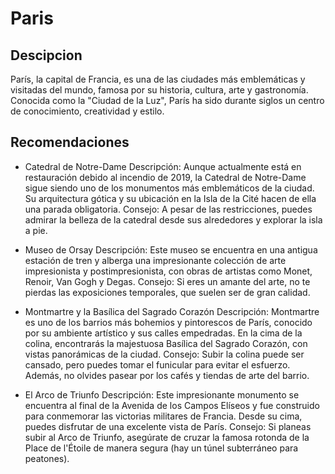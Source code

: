 # Paris

## Descipcion
París, la capital de Francia, es una de las ciudades más emblemáticas y visitadas del mundo, famosa por su historia, cultura, arte y gastronomía. Conocida como la "Ciudad de la Luz", París ha sido durante siglos un centro de conocimiento, creatividad y estilo.

## Recomendaciones
- Catedral de Notre-Dame
Descripción: Aunque actualmente está en restauración debido al incendio de 2019, la Catedral de Notre-Dame sigue siendo uno de los monumentos más emblemáticos de la ciudad. Su arquitectura gótica y su ubicación en la Isla de la Cité hacen de ella una parada obligatoria.
Consejo: A pesar de las restricciones, puedes admirar la belleza de la catedral desde sus alrededores y explorar la isla a pie.

- Museo de Orsay
Descripción: Este museo se encuentra en una antigua estación de tren y alberga una impresionante colección de arte impresionista y postimpresionista, con obras de artistas como Monet, Renoir, Van Gogh y Degas.
Consejo: Si eres un amante del arte, no te pierdas las exposiciones temporales, que suelen ser de gran calidad.

- Montmartre y la Basílica del Sagrado Corazón
Descripción: Montmartre es uno de los barrios más bohemios y pintorescos de París, conocido por su ambiente artístico y sus calles empedradas. En la cima de la colina, encontrarás la majestuosa Basílica del Sagrado Corazón, con vistas panorámicas de la ciudad.
Consejo: Subir la colina puede ser cansado, pero puedes tomar el funicular para evitar el esfuerzo. Además, no olvides pasear por los cafés y tiendas de arte del barrio.

- El Arco de Triunfo
Descripción: Este impresionante monumento se encuentra al final de la Avenida de los Campos Elíseos y fue construido para conmemorar las victorias militares de Francia. Desde su cima, puedes disfrutar de una excelente vista de París.
Consejo: Si planeas subir al Arco de Triunfo, asegúrate de cruzar la famosa rotonda de la Place de l'Étoile de manera segura (hay un túnel subterráneo para peatones).
